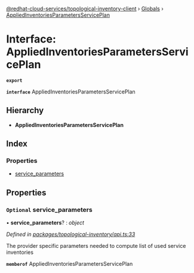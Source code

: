 [@redhat-cloud-services/topological-inventory-client](../README.md) › [Globals](../globals.md) › [AppliedInventoriesParametersServicePlan](appliedinventoriesparametersserviceplan.md)

# Interface: AppliedInventoriesParametersServicePlan

**`export`** 

**`interface`** AppliedInventoriesParametersServicePlan

## Hierarchy

* **AppliedInventoriesParametersServicePlan**

## Index

### Properties

* [service_parameters](appliedinventoriesparametersserviceplan.md#optional-service_parameters)

## Properties

### `Optional` service_parameters

• **service_parameters**? : *object*

*Defined in [packages/topological-inventory/api.ts:33](https://github.com/RedHatInsights/javascript-clients/blob/master/packages/topological-inventory/api.ts#L33)*

The provider specific parameters needed to compute list of used service inventories

**`memberof`** AppliedInventoriesParametersServicePlan
